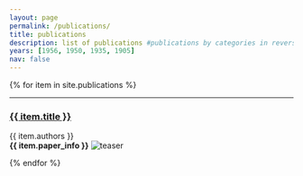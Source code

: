 ```yaml
---
layout: page
permalink: /publications/
title: publications
description: list of publications #publications by categories in reversed chronological order. generated by jekyll-scholar.
years: [1956, 1950, 1935, 1905]
nav: false
---
```


<!-- <div class="publications">

{% for y in page.years %}
  <h2 class="year">{{y}}</h2>
  {% bibliography -f papers -q @*[year={{y}}]* %}
{% endfor %}

</div> -->

{% for item in site.publications %}
<hr>
<h3>
<a href="{{ item.url | relative_url }}">{{ item.title }}</a>
</h3>
{{ item.authors }} <br>
<b>{{ item.paper_info }}</b>
<img class="img-fluid rounded z-depth-1 tiny-shadow" src="{{ item.teaser }}" alt="teaser" title="teaser" data-zoomable/>

{% endfor %}